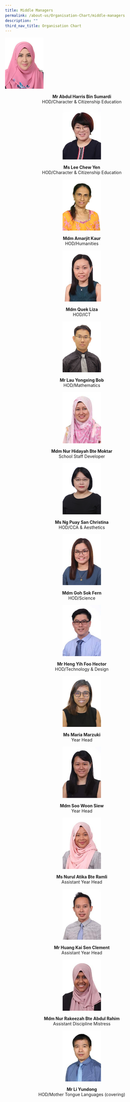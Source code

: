 ```yaml
---
title: Middle Managers
permalink: /about-us/Organisation-Chart/middle-managers
description: ""
third_nav_title: Organisation Chart
---
```

<img src="/images/mdm%20fauziah%20bte%20ahmad.jpeg" 
     style="width:25%">
<center> <b>Mr Abdul Harris Bin Sumardi  <br> </b>
HOD/Character & Citizenship Education<center>
	
	
<img src="/images/miss%20lee%20chew%20yen.jpeg" 
     style="width:25%">
<center> <b>Ms Lee Chew Yen<br> </b>
HOD/Character & Citizenship Education<center>

<img src="/images/mdm%20amarjit%20kaur.jpeg" 
     style="width:25%">
<center> <b>Mdm Amarjit Kaur<br> </b>
HOD/Humanities<center>
	
<img src="/images/mdm%20quek%20liza.jpeg" 
     style="width:25%">
<center> <b>Mdm Quek Liza<br> </b>
HOD/ICT<center>

<img src="/images/mr%20lau%20yongxing%20bob.jpeg" 
     style="width:25%">
<center> <b>Mr Lau Yongxing Bob<br> </b>
HOD/Mathematics<center>
	
<img src="/images/mdm%20nur%20hidayah%20binte%20moktar.jpeg" 
     style="width:25%">
<center> <b>Mdm Nur Hidayah Bte Moktar<br> </b>
School Staff Developer<center>
	
<img src="/images/miss%20ng%20puay%20san%20christina.jpeg" 
     style="width:25%">
<center> <b>Ms Ng Puay San Christina<br> </b>
HOD/CCA & Aesthetics<center>

<img src="/images/mdm%20goh%20sok%20fern.jpeg" 
     style="width:25%">
<center> <b>Mdm Goh Sok Fern<br> </b>
HOD/Science<center>
	
<img src="/images/mr%20heng%20yih%20foo%20hector.jpeg" 
     style="width:25%">
<center> <b>Mr Heng Yih Foo Hector<br> </b>
HOD/Technology & Design<center>
	
<img src="/images/ms%20maria%20marzuki.jpeg" 
     style="width:25%">
<center> <b>Ms Maria Marzuki<br> </b>
Year Head<center>
	
<img src="/images/mdm%20soo%20woon%20siew.jpeg" 
     style="width:25%">
<center> <b>Mdm Soo Woon Siew<br> </b>
Year Head<center>
	
<img src="/images/ms%20nurul%20atika%20bte%20ramli.jpeg" 
     style="width:25%">
<center> <b>Ms Nurul Atika Bte Ramli<br> </b>
Assistant Year Head<center>
	
<img src="/images/mr%20huang%20kai%20sen%20clement.jpeg" 
     style="width:25%">
<center> <b>Mr Huang Kai Sen Clement<br> </b>
Assistant Year Head<center>
	
<img src="/images/mdm%20nur%20rakeezah%20bte%20abdul%20rahim.jpeg" 
     style="width:25%">
<center> <b>Mdm Nur Rakeezah Bte Abdul Rahim<br> </b>
Assistant Discipline Mistress<center>
	
<img src="/images/mr%20li%20yundong.jpeg" 
     style="width:25%">
<center> <b>Mr Li Yundong<br> </b>
HOD/Mother Tongue Languages (covering)<center>
